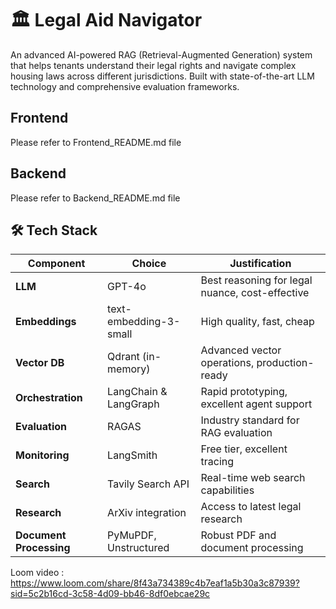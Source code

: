 # 🏛️ Legal Aid Navigator

An advanced AI-powered RAG (Retrieval-Augmented Generation) system that helps tenants understand their legal rights and navigate complex housing laws across different jurisdictions. Built with state-of-the-art LLM technology and comprehensive evaluation frameworks.

## Frontend
Please refer to Frontend_README.md file
## Backend
Please refer to Backend_README.md file

## 🛠️ Tech Stack

| Component | Choice | Justification |
|-----------|---------|---------------|
| **LLM** | GPT-4o | Best reasoning for legal nuance, cost-effective |
| **Embeddings** | text-embedding-3-small | High quality, fast, cheap |
| **Vector DB** | Qdrant (in-memory) | Advanced vector operations, production-ready |
| **Orchestration** | LangChain & LangGraph | Rapid prototyping, excellent agent support |
| **Evaluation** | RAGAS | Industry standard for RAG evaluation |
| **Monitoring** | LangSmith | Free tier, excellent tracing |
| **Search** | Tavily Search API | Real-time web search capabilities |
| **Research** | ArXiv integration | Access to latest legal research |
| **Document Processing** | PyMuPDF, Unstructured | Robust PDF and document processing |

Loom video : https://www.loom.com/share/8f43a734389c4b7eaf1a5b30a3c87939?sid=5c2b16cd-3c58-4d09-bb46-8df0ebcae29c

